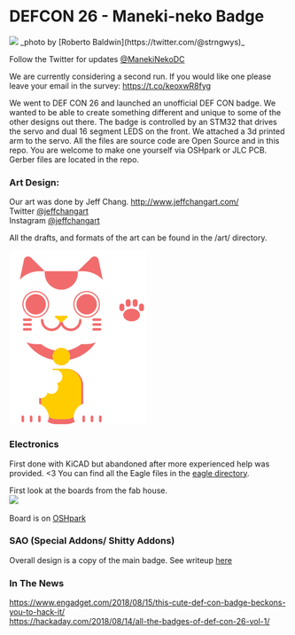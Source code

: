 # DEFCON 26 - Maneki-neko Badge

<img src="https://s.aolcdn.com/hss/storage/midas/ebe9d6d81b8137bad3f8d598eb911a2c/206596447/nekobadge-ed.gif" />  
_photo by [Roberto Baldwin](https://twitter.com/@strngwys)_

Follow the Twitter for updates [@ManekiNekoDC](https://twitter.com/ManekiNekoDC)  

We are currently considering a second run. If you would like one please leave your email in the survey: https://t.co/keoxwR8fyg  

We went to DEF CON 26 and launched an unofficial DEF CON badge. We wanted to be able to create something different and unique to some of the other designs out there. The badge is controlled by an STM32 that drives the servo and dual 16 segment LEDS on the front. We attached a 3d printed arm to the servo. All the files are source code are Open Source and in this repo. You are welcome to make one yourself via OSHpark or JLC PCB. Gerber files are located in the repo.  

### Art Design:
Our art was done by Jeff Chang.
http://www.jeffchangart.com/  
Twitter [@jeffchangart](https://twitter.com/jeffchangart)  
Instagram [@jeffchangart](https://instagram.com/jeffchangart)  

All the drafts, and formats of the art can be found in the /art/ directory.

<img src="https://github.com/SeanLeftBelow/defcon26-meow/blob/master/art/meow_v4_nogray.png" />

### Electronics

First done with KiCAD but abandoned after more experienced help was provided. <3
You can find all the Eagle files in the [eagle directory](https://github.com/SeanLeftBelow/defcon26-meow/tree/master/pcb/eagle).

First look at the boards from the fab house.  
<img src="https://github.com/SeanLeftBelow/defcon26-meow/blob/master/photos/fab.jpg" />

Board is on [OSHpark](https://oshpark.com/shared_projects/X3Hxcson)

### SAO (Special Addons/ Shitty Addons)

Overall design is a copy of the main badge. See writeup [here](https://github.com/SeanLeftBelow/defcon26-meow/tree/master/addon)

### In The News

https://www.engadget.com/2018/08/15/this-cute-def-con-badge-beckons-you-to-hack-it/  
https://hackaday.com/2018/08/14/all-the-badges-of-def-con-26-vol-1/
